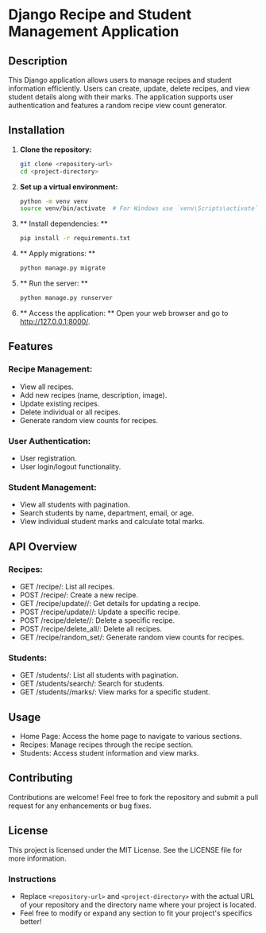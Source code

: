 # Django Recipe and Student Management Application

## Description

This Django application allows users to manage recipes and student information efficiently. Users can create, update, delete recipes, and view student details along with their marks. The application supports user authentication and features a random recipe view count generator.

## Installation

1. **Clone the repository:**

   ```bash
   git clone <repository-url>
   cd <project-directory>
2. **Set up a virtual environment:**
   ```bash
   python -m venv venv
   source venv/bin/activate  # For Windows use `venv\Scripts\activate`
3. ** Install dependencies: **
   ```bash
   pip install -r requirements.txt
4. ** Apply migrations: **
   ```bash
   python manage.py migrate
5. ** Run the server: **
   ```bash
   python manage.py runserver
6. ** Access the application: **
   Open your web browser and go to http://127.0.0.1:8000/.

## Features
### Recipe Management:

* View all recipes.
* Add new recipes (name, description, image).
* Update existing recipes.
* Delete individual or all recipes.
* Generate random view counts for recipes.

### User Authentication:

* User registration.
* User login/logout functionality.
### Student Management:

* View all students with pagination.
* Search students by name, department, email, or age.
* View individual student marks and calculate total marks.
## API Overview
### Recipes:

* GET /recipe/: List all recipes.
* POST /recipe/: Create a new recipe.
* GET /recipe/update/<id>/: Get details for updating a recipe.
* POST /recipe/update/<id>/: Update a specific recipe.
* POST /recipe/delete/<id>/: Delete a specific recipe.
* POST /recipe/delete_all/: Delete all recipes.
* GET /recipe/random_set/: Generate random view counts for recipes.
### Students:

* GET /students/: List all students with pagination.
* GET /students/search/: Search for students.
* GET /students/<id>/marks/: View marks for a specific student.
## Usage
* Home Page: Access the home page to navigate to various sections.
* Recipes: Manage recipes through the recipe section.
* Students: Access student information and view marks.
## Contributing
Contributions are welcome! Feel free to fork the repository and submit a pull request for any enhancements or bug fixes.

## License
This project is licensed under the MIT License. See the LICENSE file for more information.


### Instructions
- Replace `<repository-url>` and `<project-directory>` with the actual URL of your repository and the directory name where your project is located.
- Feel free to modify or expand any section to fit your project's specifics better!
